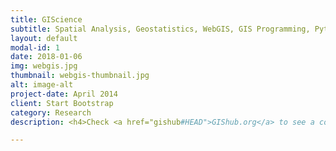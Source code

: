 ```yaml
---
title: GIScience
subtitle: Spatial Analysis, Geostatistics, WebGIS, GIS Programming, Python, R
layout: default
modal-id: 1
date: 2018-01-06
img: webgis.jpg
thumbnail: webgis-thumbnail.jpg
alt: image-alt
project-date: April 2014
client: Start Bootstrap
category: Research
description: <h4>Check <a href="gishub#HEAD">GIShub.org</a> to see a complete list of software tools and packages I developed.</h4> <ul><li style="margin:10px" align="left">Level-set Method for Delineating Topographic Hierarchy</li><li style="margin:10px" align="left">Wetland Hydrology Analyst</li><li style="margin:10px" align="left">Drumlin Extraction Toolbox</li><li style="margin:10px" align="left">Depression Identification Analyst</li></ul><hr> <h3>Web GIS</h3> <p class="large" align="left">Web GIS mapping using open-source software packages, such GeoServer, Leaflet for R.</p><img src="img/research/webgis.jpg" class="img-responsive img-centered""></img><hr>

---
```

